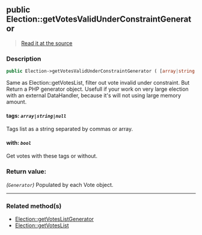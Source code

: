 ## public Election::getVotesValidUnderConstraintGenerator

> [Read it at the source](https://github.com/julien-boudry/Condorcet/blob/master/src/ElectionProcess/VotesProcess.php#L132)

### Description    

```php
public Election->getVotesValidUnderConstraintGenerator ( [array|string|null $tags = null , bool $with = true] ): Generator
```

Same as Election::getVotesList, filter out vote invalid under constraint. But Return a PHP generator object.
Usefull if your work on very large election with an external DataHandler, because it's will not using large memory amount.
    

#### **tags:** *`array|string|null`*   
Tags list as a string separated by commas or array.    


#### **with:** *`bool`*   
Get votes with these tags or without.    


### Return value:   

*(`Generator`)* Populated by each Vote object.


---------------------------------------

### Related method(s)      

* [Election::getVotesListGenerator](/Docs/ApiReferences/Election%20Class/public%20Election--getVotesListGenerator.md)    
* [Election::getVotesList](/Docs/ApiReferences/Election%20Class/public%20Election--getVotesList.md)    
